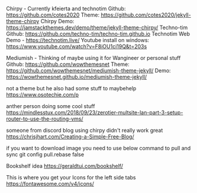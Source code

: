 Chirpy - Currently kfeierta and technotim
Github: https://github.com/cotes2020
Theme: https://github.com/cotes2020/jekyll-theme-chirpy
Chirpy Demo: https://jamstackthemes.dev/demo/theme/jekyll-theme-chirpy/
Techno-tim Github: https://github.com/techno-tim/techno-tim.github.io
Technotim Web Demo - https://technotim.live/
Youtube install on windows: https://www.youtube.com/watch?v=F8iOU1ci19Q&t=203s


Mediumish - Thinking of maybe using it for Wangineer or personal stuff
Github: https://github.com/wowthemesnet
Theme: https://github.com/wowthemesnet/mediumish-theme-jekyll/
Demo: https://wowthemesnet.github.io/mediumish-theme-jekyll/


not a theme but he also had some stuff to maybehelp
https://www.osotechie.com/p

anther person doing some cool stuff
https://mindlesstux.com/2018/09/23/zerotier-multsite-lan-part-3-setup-router-to-use-the-routing-vms/

someone from discord blog using chirpy didn't really work great
https://chrisjhart.com/Creating-a-Simple-Free-Blog/




if you want to download image you need to use below command to pull and sync
git config pull.rebase false



Bookshelf idea
https://geraldtui.com/bookshelf/


This is where you get your Icons for the left side tabs
https://fontawesome.com/v4/icons/
